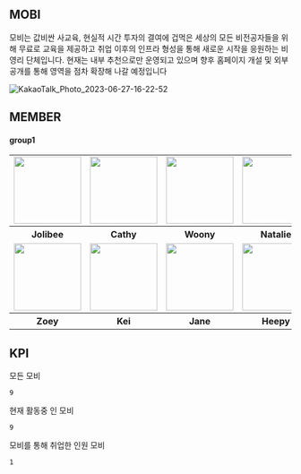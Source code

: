 
## MOBI

모비는 값비싼 사교육, 현실적 시간 투자의 결여에 겁먹은 세상의 모든 비전공자들을 위해 무료로 교육을 제공하고 취업 이후의 인프라 형성을 통해 새로운 시작을 응원하는 비영리 단체입니다. 
현재는 내부 추천으로만 운영되고 있으며 향후 홈페이지 개설 및 외부 공개를 통해 영역을 점차 확장해 나갈 예정입니다

![KakaoTalk_Photo_2023-06-27-16-22-52](https://github.com/mobi-community/.github/assets/138415793/a791754b-bb7c-430c-84f9-6869c90442e3)

## MEMBER
#### group1
<table>
  <tr>
    <td>
      <a href="https://github.com/JuramLee">
        <img src="https://avatars.githubusercontent.com/u/113501460?v=4" width="120px" height="120px"/>
      </a>  
    </td>
    <td>
      <a href="https://github.com/HyunseoKoo">
        <img src="https://avatars.githubusercontent.com/u/117560047?v=4" width="120px" height="120px"/>
      </a>
    </td>
    <td>
      <a href="https://github.com/Doeunnkimm">
        <img src="https://avatars.githubusercontent.com/u/112946860?v=4" width="120px" height="120px"/>
      </a>
    </td>
    <td>
      <a href="https://github.com/nasilKiM">
        <img src="https://avatars.githubusercontent.com/u/117559842?v=4" width="120px" height="120px"/>
      </a>
    </td>
    <td>
      <a href="https://github.com/seonyeong719">
        <img src="https://avatars.githubusercontent.com/u/117560052?v=4" width="120px" height="120px"/>
      </a>
    </td>
  </tr>
  <tr>
    <th>
      Jolibee
    </th>
    <th>
      Cathy
    </th>
    <th>
      Woony
    </th>
    <th>
       Natalie
    </th>
     <th>
       Celine
    </th>
  </tr>
    <tr>
    <td>
      <a href="https://github.com/zivivle">
        <img src="https://avatars.githubusercontent.com/u/123868471?v=4" width="120px" height="120px"/>
      </a>  
    </td>
    <td>
      <a href="https://github.com/yesoryeseul">
        <img src="https://avatars.githubusercontent.com/u/123865139?v=4" width="120px" height="120px"/>
      </a>
    </td>
    <td>
      <a href="https://github.com/JeongwooHam">
        <img src="https://avatars.githubusercontent.com/u/123251211?v=4" width="120px" height="120px"/>
      </a>
    </td>
    <td>
      <a href="https://github.com/Sueddd">
        <img src="https://avatars.githubusercontent.com/u/111338578?v=4" width="120px" height="120px"/>
      </a>
    </td>
  </tr>
  <tr>
    <th>
      Zoey
    </th>
    <th>
      Kei
    </th>
    <th>
      Jane
    </th>
    <th>
      Heepy
    </th>
  </tr>
</table>

## KPI

모든 모비
```
9
```

현재 활동중 인 모비
```
9
```

모비를 통해 취업한 인원 모비
```
1
```

